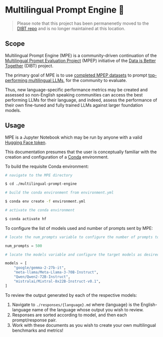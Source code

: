 # Multilingual Prompt Engine 🤗

> Please note that this project has been permanenetly moved to the [DIBT repo](https://github.com/huggingface/data-is-better-together) and is no longer maintained at this location.

## Scope

Multilingual Prompt Engine (MPE) is a community-driven continuation of the [Multilingual Prompt Evaluation Project](https://github.com/huggingface/data-is-better-together/blob/main/community-efforts/prompt_translation/README.md) (MPEP) initiative of the [Data is Better Together](https://huggingface.co/DIBT) (DIBT) project.

The primary goal of MPE is to use [completed MPEP datasets](https://huggingface.co/datasets?search=MPEP) to prompt [top-performing multilingual LLMs](https://huggingface.co/spaces/open-llm-leaderboard/open_llm_leaderboard), for the community to evaluate.

Thus, new language-specific performance metrics may be created and assessed so non-English speaking communities can access the best performing LLMs for their language, and indeed, assess the performance of their own fine-tuned and fully trained LLMs against larger foundation models.

## Usage

MPE is a Jupyter Notebook which may be run by anyone with a valid [Hugging Face token](https://huggingface.co/settings/tokens).

This documentation presumes that the user is conceptually familiar with the creation and configuration of a [Conda](https://conda.io/projects/conda/en/latest/index.html) environment.

To build the requisite Conda environment:

```bash
# navigate to the MPE directory

$ cd ./multilingual-prompt-engine

# build the conda environment from environment.yml

$ conda env create -f environment.yml

# activate the conda environment

$ conda activate hf
```

To configure the list of models used and number of prompts sent by MPE:

```python
# locate the num_prompts variable to configure the number of prompts to process for each language

num_prompts = 500

# locate the models variable and configure the target models as desired according to the syntax shown

models = [
    "google/gemma-2-27b-it",
    "meta-llama/Meta-Llama-3-70B-Instruct",
    "Qwen/Qwen2-72B-Instruct",
    "mistralai/Mixtral-8x22B-Instruct-v0.1",
]
```

To review the output generated by each of the respective models:

1. Navigate to `./responses/{language}.md` where {language} is the English-language name of the language whose output you wish to review.
2. Responses are sorted according to model, and then each prompt/response pair.
3. Work with these documents as you wish to create your own multilingual benchmarks and metrics!
